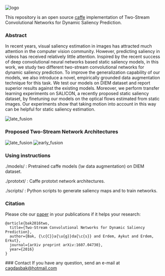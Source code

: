 ![logo](https://raw.githubusercontent.com/cagdasbak/dynamicsaliency/master/img/main.png)

This repository is an open source [caffe](http://caffe.berkeleyvision.org/) implementation of Two-Stream Convolutional Networks for Dynamic Saliency Prediction.

### Abstract

In recent years, visual saliency estimation in images has attracted much attention in the computer vision community.
However, predicting saliency in videos has received relatively little attention. Inspired by the recent success of deep
convolutional neural networks based static saliency models, in this work, we study two different two-stream convolutional
networks for dynamic saliency prediction. To improve the generalization capability of our models, we also
introduce a novel, empirically grounded data augmentation technique for this task. We test our models on DIEM
dataset and report superior results against the existing models. Moreover, we perform transfer learning experiments on
SALICON, a recently proposed static saliency dataset, by finetuning our models on the optical flows estimated from static images. Our experiments show that taking motion into account in this way can be helpful for static saliency estimation.

![late_fusion](https://raw.githubusercontent.com/cagdasbak/dynamicsaliency/master/img/saliency-networks.png)

### Proposed Two-Stream Network Architectures

![late_fusion](https://raw.githubusercontent.com/cagdasbak/dynamicsaliency/master/img/late.png)
![early_fusion](https://raw.githubusercontent.com/cagdasbak/dynamicsaliency/master/img/early.png)

    
### Using instructions

./models/   : Pretrained caffe models (\w data augmentation) on DIEM dataset.

./prototxt/ : Caffe prototxt network architectures.

./scripts/  : Python scripts to generate saliency maps and to train networks.  

### Citation

Please cite our [paper](https://arxiv.org/pdf/1607.04730v1.pdf) in your publications if it helps your research:
````
@article{bak2016two,
  title={Two-Stream Convolutional Networks for Dynamic Saliency Prediction},
  author={Bak, {\c{C}}a{\u{g}}da{\c{s}} and Erdem, Aykut and Erdem, Erkut},
  journal={arXiv preprint arXiv:1607.04730},
  year={2016}
}

````

### Contact
If you have any question, send an e-mail at cagdasbak@hotmail.com
